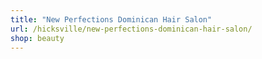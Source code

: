 ```yaml
---
title: "New Perfections Dominican Hair Salon"
url: /hicksville/new-perfections-dominican-hair-salon/
shop: beauty
---
```

